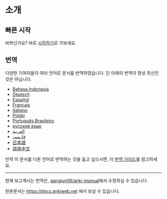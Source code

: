 # 소개

## 빠른 시작

바쁘신가요? 바로 [시작하기](getting-started.md)로 가보세요.

## 번역

다양한 기여자들이 여러 언어로 문서를 번역하였습니다.
단 아래의 번역이 항상 최신인 것은 아닙니다.

- [Bahasa Indonesia](https://apps.ankiweb.net/docs/manual.id.html)
- [Deutsch](http://www.dennisproksch.de/anki)
- [Español](https://apps.ankiweb.net/docs/manual.es.html)
- [Français](https://apps.ankiweb.net/docs/manual.fr.html)
- [Italiano](https://web.archive.org/web/20160423223801/http://192.167.9.6/Anki_ITA/Manual_ITA.htm)
- [Polski](https://platynowy.github.io/anki-manual/)
- [Português Brasileiro](https://mizerablebr.github.io/anki-manual/)
- [русский язык](https://alexeygorelov.github.io/anki-manual-ru/)
- [العربية](https://abdnh.github.io/anki-manual/)
- [فارسى](http://ankidroid.ir/anki.pdf)
- [日本語](http://wikiwiki.jp/rage2050/?FrontPage)
- [简体中文](http://www.ankichina.net/manual/anki/)

만약 이 문서를 다른 언어로 번역하는 것을 돕고 싶으시면,
이 [번역 가이드](https://translating.ankiweb.net/anki/manual.html)를 참고하세요.

---

현재 보고계시는 번역은, [gangjun06/anki-manual](https://github.com/gangjun06/anki-manual)에서 수정하실 수 있습니다.

원본문서는 <https://docs.ankiweb.net> 에서 보실 수 있습니다.
